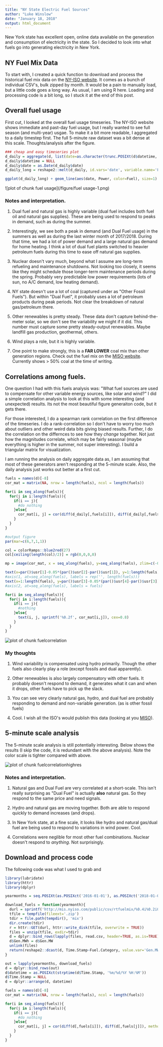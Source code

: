```yaml
---
title: "NY State Electric Fuel Sources"
author: "Luke Winslow"
date: "January 18, 2018"
output: html_document
---
```



New York state has excellent open, online data available on the generation and consumption 
of electricity in the state. So I decided to look into what fuels go into generating electricity in New York.

## NY Fuel Mix Data

To start with, I created a quick function to download and process the historical fuel mix data on the [NY-ISO website](http://www.nyiso.com/). 
It comes as a bunch of individual CSV's, bulk zipped by month. It would be a pain to manually load, but a little code goes a long way.
As usual, I am using R here. Loading and processing code is a bit long, so I stuck it at the end of this post. 




## Overall fuel usage

First cut, I looked at the overall fuel usage timeseries. The NY-ISO website shows immediate and past-day fuel usage, but I really wanted
to see full season (and multi-year) usgae. To make it a bit more readable, I aggregated to a daily timestep first. The full 5-minute raw 
dataset was a bit dense at this scale. Thoughts/analysis after the figure. 




```r
### cheap and easy timeseries plot
d_daily = aggregate(d, list(date=as.character(trunc.POSIXt(d$datetime, units = 'days'))), FUN=mean)
d_daily$datetime = NULL
d_daily$date = as.Date(d_daily$date)
d_daily_long = reshape2::melt(d_daily, id.vars='date', variable.name='Fuel', value.name='Power')

ggplot(d_daily_long) + geom_line(aes(date, Power, color=Fuel), size=1) + theme_minimal()
```

![plot of chunk fuel usage](/figure/fuel usage-1.png)

### Notes and interpretation.

1. Dual fuel and natural gas is highly variable (dual fuel includes both fuel oil and natural gas supplies). These are
being used to respond to peaks in demand, such as during the summer. 

2. Interestingly, we see both a peak in demand (and Dual Fuel usage) in the summers as well as during the last winter month of 
2017/2018. During that time, we had a lot of power demand and a large natural gas demand for home heating. I think a lot of dual
fuel plants switched to heavier petroleum fuels during this time to ease off natural gas supplies. 

3. Nuclear doesn't vary much, beyond what I assume are long-term refueling and maintenance shutdowns. Not looking too closely, it seems
like they might schedule those longer-term maintenance periods during the spring. Probably very predictable low power requirements 
(lots of sun, no A/C demand, low heating demand). 

4. NY state doesn't use a lot of coal (captured under as "Other Fossil Fuels"). But within "Dual Fuel", it probably uses a lot of 
petroleum products during peak periods. Not clear the breakdown of natural gas/petroleum there.

5. Other renewables is pretty steady. These data don't capture behind-the-meter solar, so we don't see the variability we might if it did. 
This number must capture some pretty steady-output renewables. Maybe landfill gas production, geothermal, others. 

6. Wind plays a role, but it is highly variable. 

7. One point to make strongly, this is a **FAR LOWER** coal mix than other generation regions. Check out the fuel mix on the [MISO website](https://www.misoenergy.org/markets-and-operations/real-time-displays/). Currently shows > 50% coal at the time of writing. 


## Correlations among fuels. 

One question I had with this fuels analysis was: "What fuel sources are used to compensate for other variable energy sources, like solar 
and wind?" I did a simple correlation analysis to look at this with some interesting (and unexpected) results. Its not the most beautiful 
figure generaiton code, but it gets there. 

For those interested, I do a spearman rank correlation on the first difference of the timeseries. I do a rank-correlation so I don't have 
to worry too much about outliers and other weird data bits giving biased results. Further, I do the correlation on the differnces to 
see how they *change* together. Not just how the magnitudes correlate, which may be fairly seasonal (maybe everything is higher in the summer, 
not super interesting). I build a triangular matrix for visualization. 

I am running the analysis on daily aggregate data as, I am assuming 
that most of these generators aren't responding at the 5-minute scale. Also, the daily analysis just works out better at a first cut. 


```r
fuels = names(d)[-8]
cor_mat = matrix(NA, nrow = length(fuels), ncol = length(fuels))

for(i in seq_along(fuels)){
  for(j in i:length(fuels)){
    if(i == j){
      #do nothing    
    }else{
      cor_mat[i, j] = cor(diff(d_daily[,fuels[i]]), diff(d_daily[,fuels[j]]), method = 'spearman') 
    }
  }
}

#output figure
par(mar=c(6,7,1,1))

col = colorRamps::blue2red(27)
col[ceiling(length(col)/2)] = rgb(0,0,0,0)

mp = image(cor_mat, x = seq_along(fuels), y=seq_along(fuels), zlim=c(-0.7,0.7), xaxt='n', yaxt='n', ylab='', xlab='', col=col)

text(x=par()$usr[1]-0.05*(par()$usr[2]-par()$usr[1]), y=1:length(fuels), labels=fuels, srt=45, adj=1, xpd=TRUE, cex=0.8)
#axis(1, at=seq_along(fuels), labels = rep('', length(fuels)))
text(x=1:length(fuels), y=par()$usr[3]-0.05*(par()$usr[4]-par()$usr[3]), labels=fuels, srt=45, adj=1, xpd=TRUE, cex=0.8)
#axis(2, at=seq_along(fuels), labels = fuels)

for(i in seq_along(fuels)){
  for(j in i:length(fuels)){
    if(i == j){
      #nothing 
    }else{
      text(i, j, sprintf('%0.2f', cor_mat[i,j]), cex=0.8)
    }
  }
}
```

![plot of chunk fuelcorrelation](/figure/fuelcorrelation-1.png)

### My thoughts
1. Wind variability is compensated using hydro primarily. Though the other fuels also clearly play a role (except fossils and dual apparently). 

2. Other renewables is also largely compensatory with other fuels. It probably doesn't respond to demand, it generates what it can and when 
it drops, other fuels have to pick up the slack. 

3. You can see very clearly natural gas, hydro, and dual fuel are probably responding to demand and non-variable generation. (as is other fossil fuels)

4. Cool. I wish all the ISO's would publish this data (looking at you [MISO](https://www.misoenergy.org/)). 


## 5-minute scale analysis

The 5-minute scale analysis is still potentially interesting. Below shows the results (I skip the code, it is redundant with the above analysis). 
Note the color scale is tighter compared with above. 

![plot of chunk fuelcorrelationhighres](/figure/fuelcorrelationhighres-1.png)


### Notes and interpretation.
1. Natural gas and Dual Fuel are very correlated at a short-scale. This isn't really surprising as "Dual Fuel" is actually **also** natural gas. So 
they respond to the same price and need signals. 

2. Hydro and natural gas are moving together. Both are able to respond quickly to demand increases (and drops). 

3. In New York state, at a fine scale, it looks like hydro and natural gas/dual fuel are being used to respond to variations in wind power. Cool. 

4. Correlations were neglible for most other fuel combinations. Nuclear doesn't respond to *anything*. Not surprisingly. 


## Download and process code

The following code was what I used to grab and 



```r
library(lubridate)
library(httr)
library(dplyr)

yearmonths = seq.POSIXt(as.POSIXct('2016-01-01'), as.POSIXct('2018-01-01'), by='month')

download_fuels = function(yearmonth){
  durl = sprintf('http://mis.nyiso.com/public/csv/rtfuelmix/%0.4i%0.2i01rtfuelmix_csv.zip', year(yearmonth), month(yearmonth))
  tfile = tempfile(fileext='.zip')
  tdir = file.path(tempdir(), 'mix')
  dir.create(tdir)
  r = httr::GET(durl, httr::write_disk(tfile, overwrite = TRUE))
  files = unzip(tfile, exdir=tdir) 
  d = dplyr::bind_rows(lapply(files, read.csv, header=TRUE, as.is=TRUE))
  d$Gen.MWh = d$Gen.MW
  unlink(files)
  return(reshape2::dcast(d, Time.Stamp~Fuel.Category, value.var='Gen.MWh', fun.aggregate = sum))
}

out = lapply(yearmonths, download_fuels)
d = dplyr::bind_rows(out)
d$datetime = as.POSIXct(strptime(d$Time.Stamp, '%m/%d/%Y %H:%M'))
d$Time.Stamp = NULL
d = dplyr::arrange(d, datetime)

fuels = names(d)[-8]
cor_mat = matrix(NA, nrow = length(fuels), ncol = length(fuels))

for(i in seq_along(fuels)){
  for(j in i:length(fuels)){
    if(i == j){
      #do nothing    
    }else{
      cor_mat[i, j] = cor(diff(d[,fuels[i]]), diff(d[,fuels[j]]), method = 'spearman') 
    }
  }
}
```
